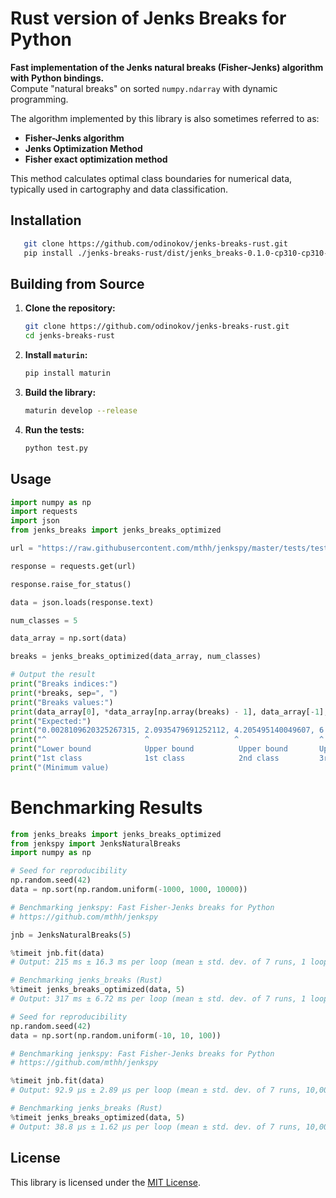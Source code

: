 # Rust version of Jenks Breaks for Python

**Fast implementation of the Jenks natural breaks (Fisher-Jenks) algorithm with Python bindings.**  
Compute "natural breaks" on sorted `numpy.ndarray` with dynamic programming.

The algorithm implemented by this library is also sometimes referred to as:
- **Fisher-Jenks algorithm**
- **Jenks Optimization Method**
- **Fisher exact optimization method**

This method calculates optimal class boundaries for numerical data, typically used in cartography and data classification.

## Installation

```bash
   git clone https://github.com/odinokov/jenks-breaks-rust.git
   pip install ./jenks-breaks-rust/dist/jenks_breaks-0.1.0-cp310-cp310-manylinux_2_34_x86_64.whl
   ```

## Building from Source

1. **Clone the repository:**

   ```bash
   git clone https://github.com/odinokov/jenks-breaks-rust.git
   cd jenks-breaks-rust
   ```

2. **Install `maturin`:**

   ```bash
   pip install maturin
   ```

3. **Build the library:**

   ```bash
   maturin develop --release
   ```

4. **Run the tests:**

   ```bash
   python test.py
   ```

## Usage

```python
import numpy as np
import requests
import json
from jenks_breaks import jenks_breaks_optimized

url = "https://raw.githubusercontent.com/mthh/jenkspy/master/tests/test.json"

response = requests.get(url)

response.raise_for_status()

data = json.loads(response.text)

num_classes = 5

data_array = np.sort(data)

breaks = jenks_breaks_optimized(data_array, num_classes)

# Output the result
print("Breaks indices:")
print(*breaks, sep=", ")
print("Breaks values:")
print(data_array[0], *data_array[np.array(breaks) - 1], data_array[-1], sep=', ')
print("Expected:")
print("0.0028109620325267315, 2.0935479691252112, 4.205495140049607, 6.178148351609707, 8.09175917180255, 9.997982932254672]")
print("^                      ^                   ^                  ^                  ^                 ^")
print("Lower bound            Upper bound          Upper bound       Upper bound        Upper bound       Upper bound")
print("1st class              1st class            2nd class         3rd class          4th class         5th class")
print("(Minimum value)                                                                                    (Maximum value)")
```

# Benchmarking Results

```python
from jenks_breaks import jenks_breaks_optimized
from jenkspy import JenksNaturalBreaks
import numpy as np

# Seed for reproducibility
np.random.seed(42)
data = np.sort(np.random.uniform(-1000, 1000, 10000))

# Benchmarking jenkspy: Fast Fisher-Jenks breaks for Python
# https://github.com/mthh/jenkspy

jnb = JenksNaturalBreaks(5)

%timeit jnb.fit(data)
# Output: 215 ms ± 16.3 ms per loop (mean ± std. dev. of 7 runs, 1 loop each)

# Benchmarking jenks_breaks (Rust)
%timeit jenks_breaks_optimized(data, 5)
# Output: 317 ms ± 6.72 ms per loop (mean ± std. dev. of 7 runs, 1 loop each)

# Seed for reproducibility
np.random.seed(42)
data = np.sort(np.random.uniform(-10, 10, 100))

# Benchmarking jenkspy: Fast Fisher-Jenks breaks for Python
# https://github.com/mthh/jenkspy

%timeit jnb.fit(data)
# Output: 92.9 μs ± 2.89 μs per loop (mean ± std. dev. of 7 runs, 10,000 loops each)

# Benchmarking jenks_breaks (Rust)
%timeit jenks_breaks_optimized(data, 5)
# Output: 38.8 μs ± 1.62 μs per loop (mean ± std. dev. of 7 runs, 10,000 loops each)
```

## License

This library is licensed under the [MIT License](LICENSE).
